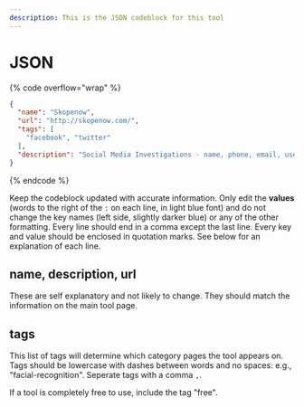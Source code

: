 ```yaml
---
description: This is the JSON codeblock for this tool
---
```


# JSON

{% code overflow="wrap" %}
```json
{
  "name": "Skopenow",
  "url": "http://skopenow.com/",
  "tags": [
    "facebook", "twitter"
  ],
  "description": "Social Media Investigations - name, phone, email, username searches"
}
```
{% endcode %}

Keep the codeblock updated with accurate information. Only edit the **values** (words to the right of the `:` on each line, in light blue font) and do not change the key names (left side, slightly darker blue) or any of the other formatting. Every line should end in a comma except the last line. Every key and value should be enclosed in quotation marks. See below for an explanation of each line.&#x20;

## name, description, url

These are self explanatory and not likely to change. They should match the information on the main tool page.

## tags

This list of tags will determine which category pages the tool appears on. Tags should be lowercase with dashes between words and no spaces: e.g., "facial-recognition". Seperate tags with a comma `,`.

If a tool is completely free to use, include the tag "free".

